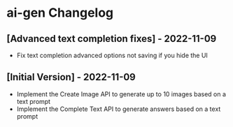 # ai-gen Changelog

## [Advanced text completion fixes] - 2022-11-09
- Fix text completion advanced options not saving if you hide the UI

## [Initial Version] - 2022-11-09

- Implement the Create Image API to generate up to 10 images based on a text prompt
- Implement the Complete Text API to generate answers based on a text prompt
